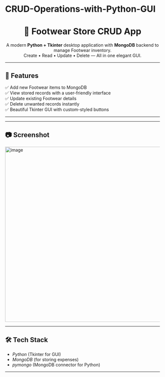 # CRUD-Operations-with-Python-GUI

<h1 align="center">💎 Footwear Store CRUD App</h1>

<p align="center">
A modern <b>Python + Tkinter</b> desktop application with <b>MongoDB</b> backend to manage Footwear inventory.<br>
Create • Read • Update • Delete — All in one elegant GUI.
</p>

---

## 🚀 Features
✅ Add new Footwear items to MongoDB  
✅ View stored records with a user-friendly interface  
✅ Update existing Footwear details  
✅ Delete unwanted records instantly  
✅ Beautiful Tkinter GUI with custom-styled buttons  

---

---

## 📷 Screenshot
<img width="810" height="571" alt="image" src="https://github.com/user-attachments/assets/0a19c951-3e55-429e-9c1a-ebae76a81cdd" />


---

## 🛠 Tech Stack
- *Python* (Tkinter for GUI)
- *MongoDB* (for storing expenses)
- *pymongo* (MongoDB connector for Python)

---       
